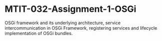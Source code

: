 # MTIT-032-Assignment-1-OSGi
 OSGi  framework and its underlying architecture, service intercommunication in OSGi Framework, registering services and lifecycle implementation of OSGi bundles.
